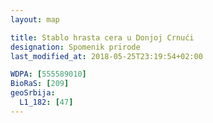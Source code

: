 ```yaml
---
layout: map

title: Stablo hrasta cera u Donjoj Crnući
designation: Spomenik prirode
last_modified_at: 2018-05-25T23:19:54+02:00

WDPA: [555589010]
BioRaS: [209]
geoSrbija:
  L1_182: [47]
---
```

